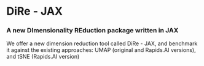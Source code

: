 # DiRe - JAX
### A new DImensionality REduction package written in JAX 

We offer a new dimension reduction tool called DiRe - JAX, and benchmark it against the existing approaches: UMAP (original and Rapids.AI versions), and tSNE (Rapids.AI version)
